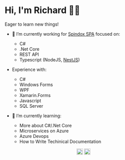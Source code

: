 # Hi, I'm Richard :man_technologist:


Eager to learn new things!

- 🔭 I’m currently working for <a href="http://www.spindox.it"> Spindox SPA</a> focused on:
  - C#
  - .Net Core
  - REST API
  - Typescript (NodeJS, <a href="https://nestjs.com">NestJS</a>)


- Experience with:
  - C#
  - Windows Forms
  - WPF
  - Xamarin.Forms
  - Javascript
  - SQL Server


- 🌱 I’m currently learning:
  - More about C#/.Net Core
  - Microservices on Azure
  - Azure Devops
  - How to Write Techinical Documentation 


<p align="center">
<a href="https://linkedin.com/in/richardalmonte" target="blank"><img align="center" src="https://cdn.jsdelivr.net/npm/simple-icons@3.0.1/icons/linkedin.svg" alt="richardalmonte" height="20" width="20" /></a>
<a href="https://stackoverflow.com/users/4822855" target="blank"><img align="center" src="https://cdn.jsdelivr.net/npm/simple-icons@3.0.1/icons/stackoverflow.svg" alt="richardalmonte" height="20" width="20" /></a>
</p>

<!--
**richardalmonte/richardalmonte** is a ✨ _special_ ✨ repository because its `README.md` (this file) appears on your GitHub profile.

Here are some ideas to get you started:

- 🔭 I’m currently working on ...
- 🌱 I’m currently learning ...
- 👯 I’m looking to collaborate on ...
- 🤔 I’m looking for help with ...
- 💬 Ask me about ...
- 📫 How to reach me: ...
- 😄 Pronouns: ...
- ⚡ Fun fact: ...
-->
